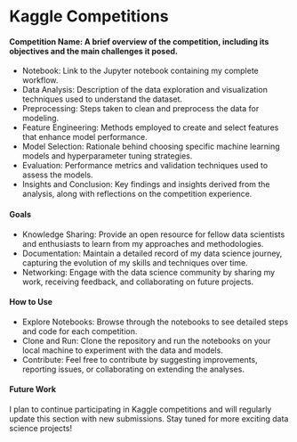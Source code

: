 # Kaggle Competitions
####  Competition Name: A brief overview of the competition, including its objectives and the main challenges it posed.
- Notebook: Link to the Jupyter notebook containing my complete workflow.
- Data Analysis: Description of the data exploration and visualization techniques used to understand the dataset.
- Preprocessing: Steps taken to clean and preprocess the data for modeling.
- Feature Engineering: Methods employed to create and select features that enhance model performance.
- Model Selection: Rationale behind choosing specific machine learning models and hyperparameter tuning strategies.
- Evaluation: Performance metrics and validation techniques used to assess the models.
- Insights and Conclusion: Key findings and insights derived from the analysis, along with reflections on the competition experience.

#### Goals
- Knowledge Sharing: Provide an open resource for fellow data scientists and enthusiasts to learn from my approaches and methodologies.
- Documentation: Maintain a detailed record of my data science journey, capturing the evolution of my skills and techniques over time.
- Networking: Engage with the data science community by sharing my work, receiving feedback, and collaborating on future projects.

#### How to Use
- Explore Notebooks: Browse through the notebooks to see detailed steps and code for each competition.
- Clone and Run: Clone the repository and run the notebooks on your local machine to experiment with the data and models.
- Contribute: Feel free to contribute by suggesting improvements, reporting issues, or collaborating on extending the analyses.

#### Future Work
I plan to continue participating in Kaggle competitions and will regularly update this section with new submissions. Stay tuned for more exciting data science projects!
